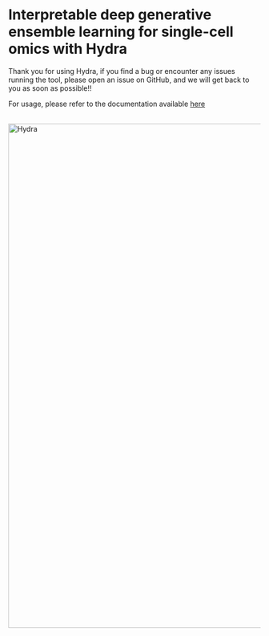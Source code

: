 # Interpretable deep generative ensemble learning for single-cell omics with Hydra

Thank you for using Hydra, if you find a bug or encounter any issues running the tool, please open an issue on GitHub, and we will get back to you as soon as possible!!

For usage, please refer to the documentation available <a href="https://sydneybiox.github.io/Hydra/">here</a>

</br>

<img width="842" height="1005" alt="Hydra" src="https://github.com/user-attachments/assets/0ac47760-9cbb-4420-a4fb-74d74b777ed7" />
















